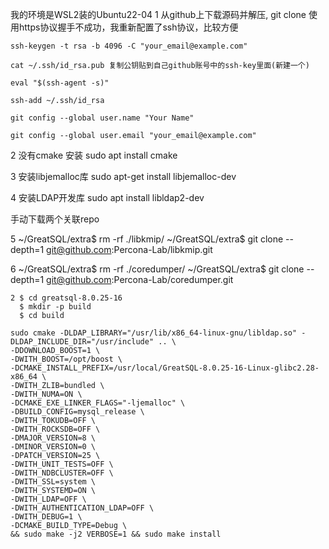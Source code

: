 我的环境是WSL2装的Ubuntu22-04
1 从github上下载源码并解压, git clone 使用https协议握手不成功，我重新配置了ssh协议，比较方便
    
    ssh-keygen -t rsa -b 4096 -C "your_email@example.com"
    
    cat ~/.ssh/id_rsa.pub 复制公钥贴到自己github账号中的ssh-key里面(新建一个)
    
    eval "$(ssh-agent -s)"

    ssh-add ~/.ssh/id_rsa

    git config --global user.name "Your Name"
    
    git config --global user.email "your_email@example.com"



2 没有cmake 安装 sudo apt install cmake

3 安装libjemalloc库 sudo apt-get install libjemalloc-dev

4 安装LDAP开发库 sudo apt install libldap2-dev

手动下载两个关联repo

5 ~/GreatSQL/extra$ rm -rf ./libkmip/
  ~/GreatSQL/extra$ git clone --depth=1 git@github.com:Percona-Lab/libkmip.git
  
6 ~/GreatSQL/extra$ rm -rf ./coredumper/
  ~/GreatSQL/extra$ git clone --depth=1 git@github.com:Percona-Lab/coredumper.git
  
```
2 $ cd greatsql-8.0.25-16
  $ mkdir -p build
  $ cd build

sudo cmake -DLDAP_LIBRARY="/usr/lib/x86_64-linux-gnu/libldap.so" -DLDAP_INCLUDE_DIR="/usr/include" .. \
-DDOWNLOAD_BOOST=1 \
-DWITH_BOOST=/opt/boost \
-DCMAKE_INSTALL_PREFIX=/usr/local/GreatSQL-8.0.25-16-Linux-glibc2.28-x86_64 \
-DWITH_ZLIB=bundled \
-DWITH_NUMA=ON \
-DCMAKE_EXE_LINKER_FLAGS="-ljemalloc" \
-DBUILD_CONFIG=mysql_release \
-DWITH_TOKUDB=OFF \
-DWITH_ROCKSDB=OFF \
-DMAJOR_VERSION=8 \
-DMINOR_VERSION=0 \
-DPATCH_VERSION=25 \
-DWITH_UNIT_TESTS=OFF \
-DWITH_NDBCLUSTER=OFF \
-DWITH_SSL=system \
-DWITH_SYSTEMD=ON \
-DWITH_LDAP=OFF \
-DWITH_AUTHENTICATION_LDAP=OFF \
-DWITH_DEBUG=1 \
-DCMAKE_BUILD_TYPE=Debug \
&& sudo make -j2 VERBOSE=1 && sudo make install

```
